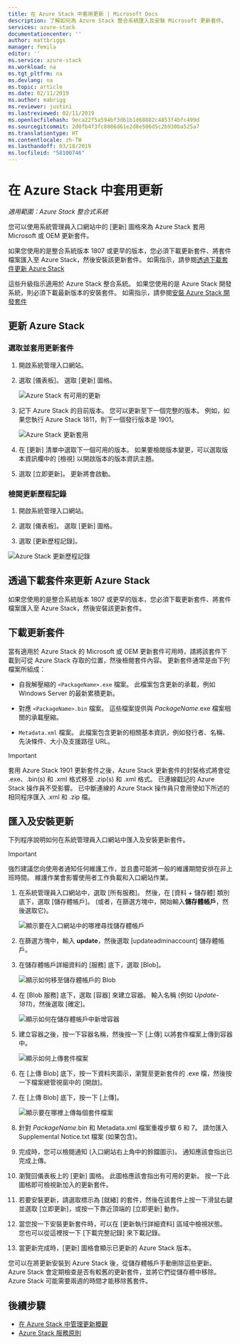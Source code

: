 ```yaml
---
title: 在 Azure Stack 中套用更新 | Microsoft Docs
description: 了解如何為 Azure Stack 整合系統匯入及安裝 Microsoft 更新套件。
services: azure-stack
documentationcenter: ''
author: mattbriggs
manager: femila
editor: ''
ms.service: azure-stack
ms.workload: na
ms.tgt_pltfrm: na
ms.devlang: na
ms.topic: article
ms.date: 02/11/2019
ms.author: mabrigg
ms.reviewer: justini
ms.lastreviewed: 02/11/2019
ms.openlocfilehash: 9eca22f5a594bf3d61b1d68882c4853f4bfc499d
ms.sourcegitcommit: 2d0fb4f3fc8086d61e2d8e506d5c2b930ba525a7
ms.translationtype: HT
ms.contentlocale: zh-TW
ms.lasthandoff: 03/18/2019
ms.locfileid: "58100746"
---
```

# <a name="apply-updates-in-azure-stack"></a>在 Azure Stack 中套用更新

*適用範圍：Azure Stack 整合式系統*

您可以使用系統管理員入口網站中的 [更新] 圖格來為 Azure Stack 套用 Microsoft 或 OEM 更新套件。

如果您使用的是整合系統版本 1807 或更早的版本，您必須下載更新套件、將套件檔案匯入至 Azure Stack，然後安裝該更新套件。 如需指示，請參閱[透過下載套件更新 Azure Stack](#update-azure-stack-by-downloading-the-package)

這些升級指示適用於 Azure Stack 整合系統。 如果您使用的是 Azure Stack 開發系統，則必須下載最新版本的安裝套件。 如需指示，請參閱[安裝 Azure Stack 開發套件](./asdk/asdk-install.md)

## <a name="update-azure-stack"></a>更新 Azure Stack

### <a name="select-and-apply-an-update-package"></a>選取並套用更新套件

1. 開啟系統管理入口網站。

2. 選取 [儀表板]。 選取 [更新] 圖格。

    ![Azure Stack 有可用的更新](media/azure-stack-apply-updates/azure-stack-updates-1901-dashboard.png)

3. 記下 Azure Stack 的目前版本。 您可以更新至下一個完整的版本。 例如，如果您執行 Azure Stack 1811，則下一個發行版本是 1901。

    ![Azure Stack 更新套用](media/azure-stack-apply-updates/azure-stack-updates-1901-updateavailable.png)

4. 在 [更新] 清單中選取下一個可用的版本。 如果要檢閱版本變更，可以選取版本資訊欄中的 [檢視] 以開啟版本的版本資訊主題。

5. 選取 [立即更新]。 更新將會啟動。

### <a name="review-update-history"></a>檢閱更新歷程記錄

1. 開啟系統管理入口網站。

2. 選取 [儀表板]。 選取 [更新] 圖格。

3. 選取 [更新歷程記錄]。

![Azure Stack 更新歷程記錄](media/azure-stack-apply-updates/azure-stack-update-history.PNG)

## <a name="update-azure-stack-by-downloading-the-package"></a>透過下載套件來更新 Azure Stack

如果您使用的是整合系統版本 1807 或更早的版本，您必須下載更新套件、將套件檔案匯入至 Azure Stack，然後安裝該更新套件。

## <a name="download-the-update-package"></a>下載更新套件

當有適用於 Azure Stack 的 Microsoft 或 OEM 更新套件可用時，請將該套件下載到可從 Azure Stack 存取的位置，然後檢閱套件內容。 更新套件通常是由下列檔案所組成：

- 自我解壓縮的 `<PackageName>.exe` 檔案。 此檔案包含更新的承載，例如 Windows Server 的最新累積更新。

- 對應 `<PackageName>.bin` 檔案。 這些檔案提供與 *PackageName*.exe 檔案相關的承載壓縮。

- `Metadata.xml` 檔案。 此檔案包含更新的相關基本資訊，例如發行者、名稱、先決條件、大小及支援路徑 URL。

> [!IMPORTANT]  
> 套用 Azure Stack 1901 更新套件之後，Azure Stack 更新套件的封裝格式將會從 .exe、.bin(s) 和 .xml 格式移至 .zip(s) 和 .xml 格式。 已連線戳記的 Azure Stack 操作員不受影響。 已中斷連線的 Azure Stack 操作員只會用使如下所述的相同程序匯入 .xml 和 .zip 檔。

## <a name="import-and-install-updates"></a>匯入及安裝更新

下列程序說明如何在系統管理員入口網站中匯入及安裝更新套件。

> [!IMPORTANT]  
> 強烈建議您向使用者通知任何維護工作，並且盡可能將一般的維護期間安排在非上班時間。 維護作業會影響使用者工作負載和入口網站作業。

1. 在系統管理員入口網站中，選取 [所有服務]。 然後，在 [資料 + 儲存體] 類別底下，選取 [儲存體帳戶]。 (或者，在篩選方塊中，開始輸入**儲存體帳戶**，然後選取它)。

    ![顯示要在入口網站中的哪裡尋找儲存體帳戶](media/azure-stack-apply-updates/ApplyUpdates1.png)

2. 在篩選方塊中，輸入 **update**，然後選取 [updateadminaccount] 儲存體帳戶。

3. 在儲存體帳戶詳細資料的 [服務] 底下，選取 [Blob]。
 
    ![顯示如何移至儲存體帳戶的 Blob](media/azure-stack-apply-updates/ApplyUpdates3.png) 

4. 在 [Blob 服務] 底下，選取 [容器] 來建立容器。 輸入名稱 (例如 *Update-1811*)，然後選取 [確定]。
 
     ![顯示如何在儲存體帳戶中新增容器](media/azure-stack-apply-updates/ApplyUpdates4.png)

5. 建立容器之後，按一下容器名稱，然後按一下 [上傳] 以將套件檔案上傳到容器中。
 
    ![顯示如何上傳套件檔案](media/azure-stack-apply-updates/ApplyUpdates5.png)

6. 在 [上傳 Blob] 底下，按一下資料夾圖示，瀏覽至更新套件的 .exe 檔，然後按一下檔案總管視窗中的 [開啟]。
  
7. 在 [上傳 Blob] 底下，按一下 [上傳]。
  
    ![顯示要在哪裡上傳每個套件檔案](media/azure-stack-apply-updates/ApplyUpdates6.png)

8. 針對 *PackageName*.bin 和 Metadata.xml 檔案重複步驟 6 和 7。 請勿匯入 Supplemental Notice.txt 檔案 (如果包含)。
9. 完成時，您可以檢閱通知 (入口網站右上角中的鈴鐺圖示)。 通知應該會指出已完成上傳。
10. 瀏覽回儀表板上的 [更新] 圖格。 此圖格應該會指出有可用的更新。 按一下此圖格即可檢視新加入的更新套件。
11. 若要安裝更新，請選取標示為 [就緒] 的套件，然後在該套件上按一下滑鼠右鍵並選取 [立即更新]，或按一下靠近頂端的 [立即更新] 動作。
12. 當您按一下安裝更新套件時，可以在 [更新執行詳細資料] 區域中檢視狀態。 您也可以從這裡按一下 [下載完整記錄] 來下載記錄。
13. 當更新完成時，[更新] 圖格會顯示已更新的 Azure Stack 版本。

您可以在將更新安裝到 Azure Stack 後，從儲存體帳戶手動刪除這些更新。 Azure Stack 會定期檢查是否有較舊的更新套件，並將它們從儲存體中移除。 Azure Stack 可能需要兩週的時間才能移除舊套件。

## <a name="next-steps"></a>後續步驟

- [在 Azure Stack 中管理更新概觀](azure-stack-updates.md)
- [Azure Stack 服務原則](azure-stack-servicing-policy.md)
